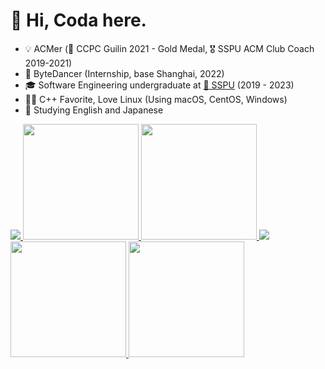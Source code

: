 # 👋 Hi, Coda here.
* 💡 ACMer (🥇 CCPC Guilin 2021 - Gold Medal, 🎖 SSPU ACM Club Coach 2019-2021)
* 🧳 ByteDancer (Internship, base Shanghai, 2022)
* 🎓 Software Engineering undergraduate at [🏫 SSPU](https://sspu.edu.cn/) (2019 - 2023)
* 👨‍💻 C++ Favorite, Love Linux (Using macOS, CentOS, Windows)
* 🎏 Studying English and Japanese

<a href="https://github.com/CodaChan#gh-light-mode-only">
  <img src="https://skillicons.dev/icons?i=js,html,css,wasm,c,cpp,vscode&theme=light#gh-light-mode-only" display="block">
  <img src="https://github-readme-stats.vercel.app/api?username=CodaChan&show_icons=true&include_all_commits=true#gh-light-mode-only" height="185px">
  <img src="https://github-readme-stats.vercel.app/api/top-langs/?username=CodaChan&layout=compact&langs_count=8&include_all_commits=true#gh-light-mode-only" height="185px">
</a>

<a href="https://github.com/CodaChan#gh-dark-mode-only">
  <img src="https://skillicons.dev/icons?i=js,html,css,wasm,c,cpp,vscode&theme=light#gh-dark-mode-only" display="block">
  <img src="https://github-readme-stats.vercel.app/api?username=CodaChan&show_icons=true&include_all_commits=true&theme=dark#gh-dark-mode-only" height="185px">
  <img src="https://github-readme-stats.vercel.app/api/top-langs/?username=CodaChan&layout=compact&langs_count=8&include_all_commits=true&theme=dark#gh-dark-mode-only" height="185px">
</a>

